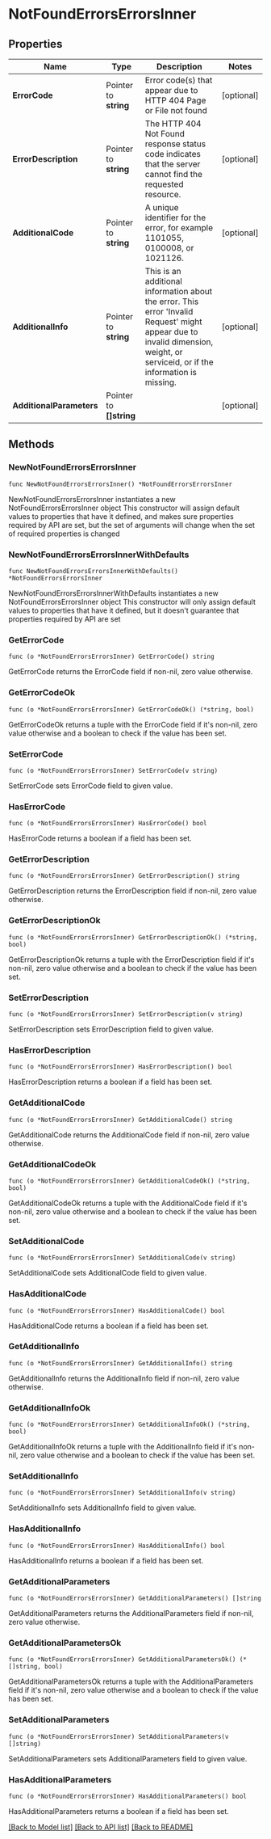 # NotFoundErrorsErrorsInner

## Properties

Name | Type | Description | Notes
------------ | ------------- | ------------- | -------------
**ErrorCode** | Pointer to **string** | Error code(s) that appear due to HTTP 404 Page or File not found | [optional] 
**ErrorDescription** | Pointer to **string** | The HTTP 404 Not Found response status code indicates that the server cannot find the requested resource. | [optional] 
**AdditionalCode** | Pointer to **string** | A unique identifier for the error, for example 1101055, 0100008, or 1021126. | [optional] 
**AdditionalInfo** | Pointer to **string** | This is an additional information about the error. This error &#39;Invalid Request&#39; might appear due to invalid dimension, weight, or serviceid, or if the information is missing. | [optional] 
**AdditionalParameters** | Pointer to **[]string** |  | [optional] 

## Methods

### NewNotFoundErrorsErrorsInner

`func NewNotFoundErrorsErrorsInner() *NotFoundErrorsErrorsInner`

NewNotFoundErrorsErrorsInner instantiates a new NotFoundErrorsErrorsInner object
This constructor will assign default values to properties that have it defined,
and makes sure properties required by API are set, but the set of arguments
will change when the set of required properties is changed

### NewNotFoundErrorsErrorsInnerWithDefaults

`func NewNotFoundErrorsErrorsInnerWithDefaults() *NotFoundErrorsErrorsInner`

NewNotFoundErrorsErrorsInnerWithDefaults instantiates a new NotFoundErrorsErrorsInner object
This constructor will only assign default values to properties that have it defined,
but it doesn't guarantee that properties required by API are set

### GetErrorCode

`func (o *NotFoundErrorsErrorsInner) GetErrorCode() string`

GetErrorCode returns the ErrorCode field if non-nil, zero value otherwise.

### GetErrorCodeOk

`func (o *NotFoundErrorsErrorsInner) GetErrorCodeOk() (*string, bool)`

GetErrorCodeOk returns a tuple with the ErrorCode field if it's non-nil, zero value otherwise
and a boolean to check if the value has been set.

### SetErrorCode

`func (o *NotFoundErrorsErrorsInner) SetErrorCode(v string)`

SetErrorCode sets ErrorCode field to given value.

### HasErrorCode

`func (o *NotFoundErrorsErrorsInner) HasErrorCode() bool`

HasErrorCode returns a boolean if a field has been set.

### GetErrorDescription

`func (o *NotFoundErrorsErrorsInner) GetErrorDescription() string`

GetErrorDescription returns the ErrorDescription field if non-nil, zero value otherwise.

### GetErrorDescriptionOk

`func (o *NotFoundErrorsErrorsInner) GetErrorDescriptionOk() (*string, bool)`

GetErrorDescriptionOk returns a tuple with the ErrorDescription field if it's non-nil, zero value otherwise
and a boolean to check if the value has been set.

### SetErrorDescription

`func (o *NotFoundErrorsErrorsInner) SetErrorDescription(v string)`

SetErrorDescription sets ErrorDescription field to given value.

### HasErrorDescription

`func (o *NotFoundErrorsErrorsInner) HasErrorDescription() bool`

HasErrorDescription returns a boolean if a field has been set.

### GetAdditionalCode

`func (o *NotFoundErrorsErrorsInner) GetAdditionalCode() string`

GetAdditionalCode returns the AdditionalCode field if non-nil, zero value otherwise.

### GetAdditionalCodeOk

`func (o *NotFoundErrorsErrorsInner) GetAdditionalCodeOk() (*string, bool)`

GetAdditionalCodeOk returns a tuple with the AdditionalCode field if it's non-nil, zero value otherwise
and a boolean to check if the value has been set.

### SetAdditionalCode

`func (o *NotFoundErrorsErrorsInner) SetAdditionalCode(v string)`

SetAdditionalCode sets AdditionalCode field to given value.

### HasAdditionalCode

`func (o *NotFoundErrorsErrorsInner) HasAdditionalCode() bool`

HasAdditionalCode returns a boolean if a field has been set.

### GetAdditionalInfo

`func (o *NotFoundErrorsErrorsInner) GetAdditionalInfo() string`

GetAdditionalInfo returns the AdditionalInfo field if non-nil, zero value otherwise.

### GetAdditionalInfoOk

`func (o *NotFoundErrorsErrorsInner) GetAdditionalInfoOk() (*string, bool)`

GetAdditionalInfoOk returns a tuple with the AdditionalInfo field if it's non-nil, zero value otherwise
and a boolean to check if the value has been set.

### SetAdditionalInfo

`func (o *NotFoundErrorsErrorsInner) SetAdditionalInfo(v string)`

SetAdditionalInfo sets AdditionalInfo field to given value.

### HasAdditionalInfo

`func (o *NotFoundErrorsErrorsInner) HasAdditionalInfo() bool`

HasAdditionalInfo returns a boolean if a field has been set.

### GetAdditionalParameters

`func (o *NotFoundErrorsErrorsInner) GetAdditionalParameters() []string`

GetAdditionalParameters returns the AdditionalParameters field if non-nil, zero value otherwise.

### GetAdditionalParametersOk

`func (o *NotFoundErrorsErrorsInner) GetAdditionalParametersOk() (*[]string, bool)`

GetAdditionalParametersOk returns a tuple with the AdditionalParameters field if it's non-nil, zero value otherwise
and a boolean to check if the value has been set.

### SetAdditionalParameters

`func (o *NotFoundErrorsErrorsInner) SetAdditionalParameters(v []string)`

SetAdditionalParameters sets AdditionalParameters field to given value.

### HasAdditionalParameters

`func (o *NotFoundErrorsErrorsInner) HasAdditionalParameters() bool`

HasAdditionalParameters returns a boolean if a field has been set.


[[Back to Model list]](../README.md#documentation-for-models) [[Back to API list]](../README.md#documentation-for-api-endpoints) [[Back to README]](../README.md)


